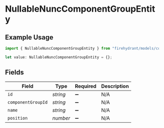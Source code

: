 # NullableNuncComponentGroupEntity

## Example Usage

```typescript
import { NullableNuncComponentGroupEntity } from "firehydrant/models/components";

let value: NullableNuncComponentGroupEntity = {};
```

## Fields

| Field              | Type               | Required           | Description        |
| ------------------ | ------------------ | ------------------ | ------------------ |
| `id`               | *string*           | :heavy_minus_sign: | N/A                |
| `componentGroupId` | *string*           | :heavy_minus_sign: | N/A                |
| `name`             | *string*           | :heavy_minus_sign: | N/A                |
| `position`         | *number*           | :heavy_minus_sign: | N/A                |